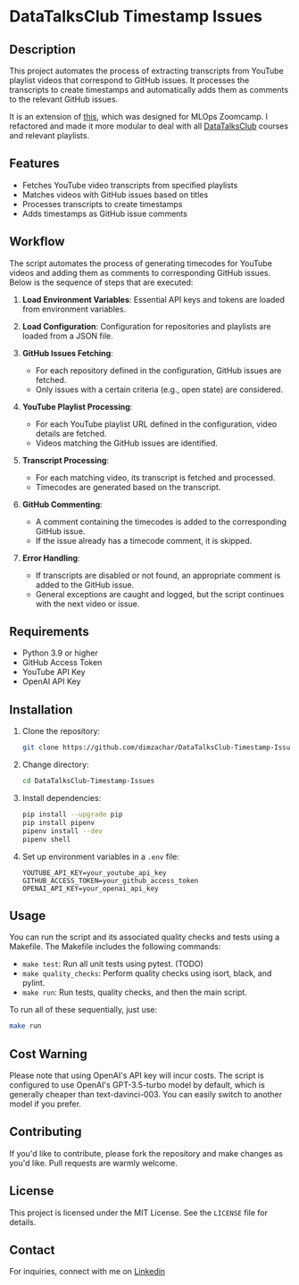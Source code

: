 # DataTalksClub Timestamp Issues

## Description

This project automates the process of extracting transcripts from YouTube playlist videos that correspond to GitHub issues. It processes the transcripts to create timestamps and automatically adds them as comments to the relevant GitHub issues.

It is an extension of [this](https://github.com/dimzachar/Timecodes_issues_mlops), which was designed for MLOps Zoomcamp. I refactored and made it more modular to deal with all [DataTalksClub](https://github.com/DataTalksClub) courses and relevant playlists.

## Features

- Fetches YouTube video transcripts from specified playlists
- Matches videos with GitHub issues based on titles
- Processes transcripts to create timestamps
- Adds timestamps as GitHub issue comments

## Workflow

The script automates the process of generating timecodes for YouTube videos and adding them as comments to corresponding GitHub issues. Below is the sequence of steps that are executed:

1. **Load Environment Variables**: Essential API keys and tokens are loaded from environment variables.
   
2. **Load Configuration**: Configuration for repositories and playlists are loaded from a JSON file.

3. **GitHub Issues Fetching**: 
    - For each repository defined in the configuration, GitHub issues are fetched.
    - Only issues with a certain criteria (e.g., open state) are considered.

4. **YouTube Playlist Processing**:
    - For each YouTube playlist URL defined in the configuration, video details are fetched.
    - Videos matching the GitHub issues are identified.

5. **Transcript Processing**:
    - For each matching video, its transcript is fetched and processed.
    - Timecodes are generated based on the transcript.

6. **GitHub Commenting**:
    - A comment containing the timecodes is added to the corresponding GitHub issue.
    - If the issue already has a timecode comment, it is skipped.

7. **Error Handling**:
    - If transcripts are disabled or not found, an appropriate comment is added to the GitHub issue.
    - General exceptions are caught and logged, but the script continues with the next video or issue.


## Requirements

- Python 3.9 or higher
- GitHub Access Token
- YouTube API Key
- OpenAI API Key

## Installation

1. Clone the repository:
    ```bash
    git clone https://github.com/dimzachar/DataTalksClub-Timestamp-Issues.git
    ```

2. Change directory:
    ```bash
    cd DataTalksClub-Timestamp-Issues
    ```

3. Install dependencies:
    ```bash
    pip install --upgrade pip
    pip install pipenv
    pipenv install --dev
    pipenv shell
    ```

4. Set up environment variables in a `.env` file:
    ```env
    YOUTUBE_API_KEY=your_youtube_api_key
    GITHUB_ACCESS_TOKEN=your_github_access_token
    OPENAI_API_KEY=your_openai_api_key
    ```

## Usage

You can run the script and its associated quality checks and tests using a Makefile. The Makefile includes the following commands:

- `make test`: Run all unit tests using pytest. (TODO)
- `make quality_checks`: Perform quality checks using isort, black, and pylint.
- `make run`: Run tests, quality checks, and then the main script.

To run all of these sequentially, just use:

```bash
make run
```

## Cost Warning

Please note that using OpenAI's API key will incur costs. The script is configured to use OpenAI's GPT-3.5-turbo model by default, which is generally cheaper than text-davinci-003. You can easily switch to another model if you prefer.

## Contributing
If you'd like to contribute, please fork the repository and make changes as you'd like. Pull requests are warmly welcome.

## License

This project is licensed under the MIT License. See the `LICENSE` file for details.

## Contact

For inquiries, connect with me on [Linkedin](https://www.linkedin.com/in/zacharenakis/)
